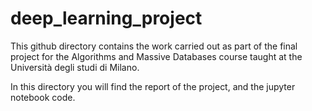 # deep_learning_project
This github directory contains the work carried out as part of the final project for the Algorithms and Massive Databases course taught at the Università degli studi di Milano.

In this directory you will find the report of the project, and the jupyter notebook code.
